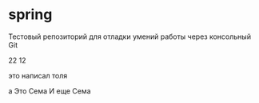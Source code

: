 # spring

Тестовый репозиторий для отладки умений работы через консольный Git

22
12

это написал толя

а Это Сема
И еще Сема
